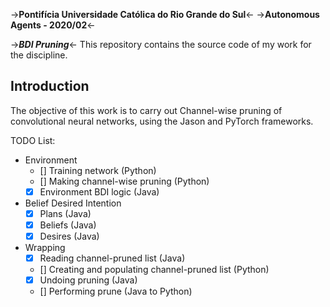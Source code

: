 ->**Pontifícia Universidade Católica do Rio Grande do Sul**<-
->**Autonomous Agents - 2020/02**<-

->***BDI Pruning***<-
This repository contains the source code of my work for the discipline.

## Introduction
The objective of this work is to carry out Channel-wise pruning of convolutional neural networks, using the Jason and PyTorch frameworks.

TODO List:
* Environment
  * [] Training network (Python)
  * [] Making channel-wise pruning (Python)
  * [x] Environment BDI logic (Java)
* Belief Desired Intention
  * [x] Plans (Java)
  * [x] Beliefs (Java)
  * [x] Desires (Java)
* Wrapping
  * [x] Reading channel-pruned list (Java)
  * [] Creating and populating channel-pruned list (Python)
  * [x] Undoing pruning (Java)
  * [] Performing prune (Java to Python)
